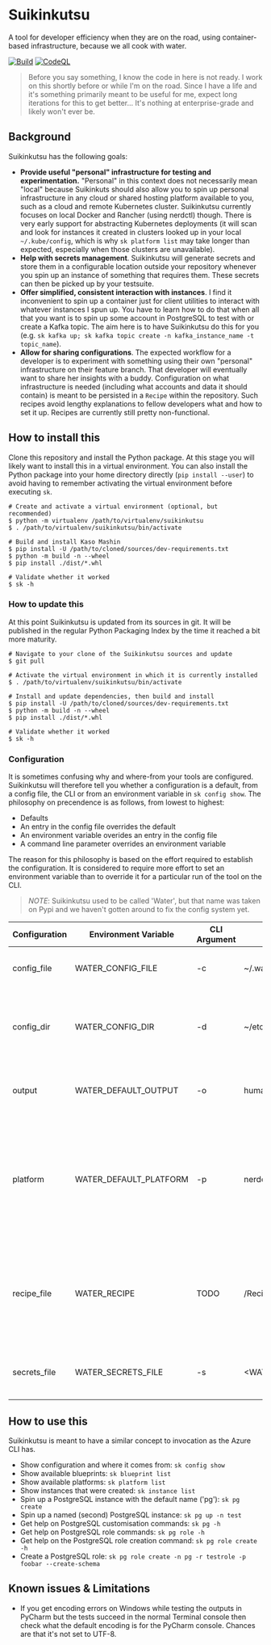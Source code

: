 # Suikinkutsu

A tool for developer efficiency when they are on the road, using container-based infrastructure, because we all cook 
with water.

[![Build](https://github.com/MrMatAP/suikinkutsu/actions/workflows/build.yml/badge.svg)](https://github.com/MrMatAP/suikinkutsu/actions/workflows/build.yml)
[![CodeQL](https://github.com/MrMatAP/suikinkutsu/actions/workflows/codeql.yml/badge.svg)](https://github.com/MrMatAP/suikinkutsu/actions/workflows/codeql.yml)

> Before you say something, I know the code in here is not ready. I work on this shortly before or while I'm on the road.
> Since I have a life and it's something primarily meant to be useful for me, expect long iterations for this to get
> better... It's nothing at enterprise-grade and likely won't ever be.

## Background

Suikinkutsu has the following goals:

* **Provide useful "personal" infrastructure for testing and experimentation.** "Personal" in this context does not 
  necessarily mean "local" because Suikinkuts should also allow you to spin up personal infrastructure in any cloud or 
  shared hosting platform available to you, such as a cloud and remote Kubernetes cluster. Suikinkutsu currently focuses 
  on local Docker and Rancher (using nerdctl) though. There is very early support for abstracting Kubernetes 
  deployments (it will scan and look for instances it created in clusters looked up in your local `~/.kube/config`, 
  which is why `sk platform list` may take longer than expected, especially when those clusters are unavailable).
* **Help with secrets management**. Suikinkutsu will generate secrets and store them in a configurable location outside 
  your repository whenever you spin up an instance of something that requires them. These secrets can then be picked 
  up by your testsuite.
* **Offer simplified, consistent interaction with instances**. I find it inconvenient to spin up a container just for 
  client 
  utilities to interact with whatever instances I spun up. You have to learn how to do that when all that you want 
  is to spin up some account in PostgreSQL to test with or create a Kafka topic. The aim here is to have Suikinkutsu do 
  this for you (e.g. `sk kafka up; sk kafka topic create -n kafka_instance_name -t topic_name`).
* **Allow for sharing configurations**. The expected workflow for a developer is to experiment with something using 
  their own "personal" infrastructure on their feature branch. That developer will eventually want to share her 
  insights with a buddy. Configuration on what infrastructure is needed (including what accounts and data it should 
  contain) is meant to be persisted in a `Recipe` within the repository. Such recipes avoid lengthy explanations to 
  fellow developers what and how to set it up. Recipes are currently still pretty non-functional.

## How to install this

Clone this repository and install the Python package. At this stage you will likely want to install this in a virtual
environment. You can also install the Python package into your home directory directly (`pip install --user`) to
avoid having to remember activating the virtual environment before executing `sk`.

```shell
# Create and activate a virtual environment (optional, but recommended)
$ python -m virtualenv /path/to/virtualenv/suikinkutsu
$ . /path/to/virtualenv/suikinkutsu/bin/activate

# Build and install Kaso Mashin
$ pip install -U /path/to/cloned/sources/dev-requirements.txt
$ python -m build -n --wheel
$ pip install ./dist/*.whl

# Validate whether it worked
$ sk -h
```

### How to update this

At this point Suikinkutsu is updated from its sources in git. It will be published in the regular Python Packaging Index
by the time it reached a bit more maturity.

```shell
# Navigate to your clone of the Suikinkutsu sources and update
$ git pull

# Activate the virtual environment in which it is currently installed
$ . /path/to/virtualenv/suikinkutsu/bin/activate

# Install and update dependencies, then build and install
$ pip install -U /path/to/cloned/sources/dev-requirements.txt
$ python -m build -n --wheel
$ pip install ./dist/*.whl

# Validate whether it worked
$ sk -h
```

### Configuration

It is sometimes confusing why and where-from your tools are configured. Suikinkutsu will therefore tell you whether a 
configuration is a default, from a config file, the CLI or from an environment variable in `sk config show`. The 
philosophy on precendence is as follows, from lowest to highest:

* Defaults
* An entry in the config file overrides the default
* An environment variable overides an entry in the config file
* A command line parameter overrides an environment variable

The reason for this philosophy is based on the effort required to establish the configuration. It is considered to 
require more effort to set an environment variable than to override it for a particular run of the tool on the CLI.

>*NOTE*: Suikinkutsu used to be called 'Water', but that name was taken on Pypi and we haven't gotten around to fix
> the config system yet.

| Configuration | Environment Variable   | CLI Argument | Default                           | Description                                                                                                           |
|---------------|------------------------|--------------|-----------------------------------|-----------------------------------------------------------------------------------------------------------------------|
| config_file   | WATER_CONFIG_FILE      | -c           | ~/.water                          | Overall configuration file for water itself                                                                           |
| config_dir    | WATER_CONFIG_DIR       | -d           | ~/etc                             | Base path into which app-specific config files (with secrets) are written                                             |
| output        | WATER_DEFAULT_OUTPUT   | -o           | human                             | Output format. One of 'human', 'json' or 'yaml'                                                                       |
| platform      | WATER_DEFAULT_PLATFORM | -p           | nerdctl                           | Default platform in which instances are created. These are auto-discovered and even the default may not be available. |
| recipe_file   | WATER_RECIPE           | TODO         | <PROJECT>/Recipe                  | File (within repository) in which the overall recipe for instances is stored (currently non-functional)               |
| secrets_file  | WATER_SECRETS_FILE     | -s           | <WATER_CONFIG_DIR>/<PROJECT>.json | App-specific config file (with secrets)                                                                               |

## How to use this

Suikinkutsu is meant to have a similar concept to invocation as the Azure CLI has.

* Show configuration and where it comes from: `sk config show`
* Show available blueprints: `sk blueprint list`
* Show available platforms: `sk platform list`
* Show instances that were created: `sk instance list`
* Spin up a PostgreSQL instance with the default name ('pg'): `sk pg create`
* Spin up a named (second) PostgreSQL instance: `sk pg up -n test`
* Get help on PostgreSQL customisation commands: `sk pg -h`
* Get help on PostgreSQL role commands: `sk pg role -h`
* Get help on the PostgreSQL role creation command: `sk pg role create -h`
* Create a PostgreSQL role: `sk pg role create -n pg -r testrole -p foobar --create-schema`


## Known issues & Limitations

* If you get encoding errors on Windows while testing the outputs in PyCharm but the tests succeed in the normal 
  Terminal console then check what the default encoding is for the PyCharm console. Chances are that it's not set to 
  UTF-8.
